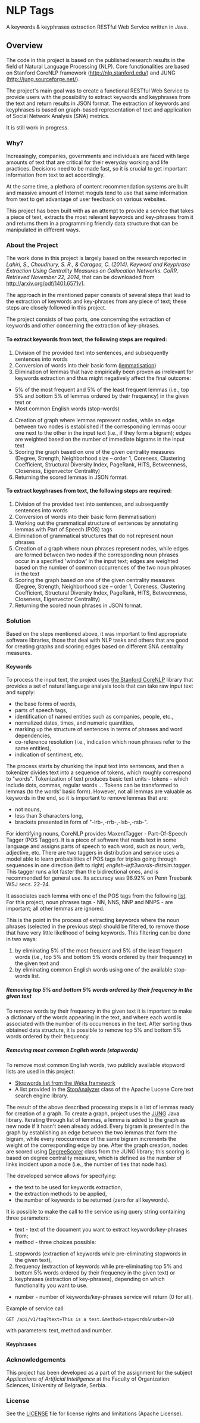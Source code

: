 # NLP Tags
A keywords & keyphrases extraction RESTful Web Service written in Java.
## Overview
The code in this project is based on the published research results in the field of Natural Language Processing (NLP). Core functionalities are based on Stanford CoreNLP framework (http://nlp.stanford.edu/) and JUNG (http://jung.sourceforge.net/).

The project's main goal was to create a functional RESTful Web Service to provide users with the possibility to extract keywords and keyphrases from the text and return results in JSON format. The extraction of keywords and keyphrases is based on graph-based representation of text and application of Social Network Analysis (SNA) metrics.

It is still work in progress.

### Why?
Increasingly, companies, governments and individuals are faced with large amounts of text that are critical for their everyday working and life practices. Decisions need to be made fast, so it is crucial to get important information from text to act accordingly. 

At the same time, a plethora of content recommendation systems are built and massive amount of Internet moguls tend to use 
that same information from text to get advantage of user feedback on various websites. 

This project has been built with as an attempt to provide a service that takes a piece of text, extracts the most relevant keywords and key-phrases from it and returns them in a programming friendly data structure that can be manipulated in different ways.

### About the Project
The work done in this project is largely based on the research reported in *Lahiri, S., Choudhury, S. R., & Caragea, C. (2014). Keyword and Keyphrase Extraction Using Centrality Measures on Collocation Networks. CoRR. Retrieved November 22, 2014*, that can be downloaded from http://arxiv.org/pdf/1401.6571v1.

The approach in the mentioned paper consists of several steps that lead to the extraction of keywords and key-phrases from any piece of text; these steps are closely followed in this project.

The project consists of two parts, one concerning the extraction of keywords and other concerning the extraction of key-phrases.

#### To extract keywords from text, the following steps are required:
1. Division of the provided text into sentences, and subsequently sentences into words
2. Conversion of words into their basic form ([lemmatisation](https://en.wikipedia.org/wiki/Lemmatisation))
3. Elimination of lemmas that have empirically been proven as irrelevant for keywords extraction and thus might negatively affect the final outcome:
  * 5% of the most frequent and 5% of the least frequent lemmas (i.e., top 5% and bottom 5% of lemmas ordered by their frequency) in the given text or
 * Most common English words (stop-words)
4. Creation of graph where lemmas represent nodes, while an edge between two nodes is established if the corresponding lemmas occur one next to the other in the input text (i.e., if they form a bigram); edges are weighted based on the number of immediate bigrams in the input text
5. Scoring the graph based on one of the given centrality measures (Degree, Strength, Neighborhood size – order 1, Coreness, Clustering Coefficient, Structural Diversity Index, PageRank, HITS, Betweenness, Closeness, Eigenvector Centrality)
6. Returning the scored lemmas in JSON format.

#### To extract keyphrases from text, the following steps are required:
1. Division of the provided text into sentences, and subsequently sentences into words
2. Conversion of words into their basic form (lemmatisation)
3. Working out the grammatical structure of sentences by annotating lemmas with Part of Speech (POS) tags
4. Elimination of grammatical structures that do not represent noun phrases
5. Creation of a graph where noun phrases represent nodes, while edges are formed between two nodes if the corresponding noun phrases occur in a specified 'window' in the input text; edges are weighted based on the number of common occurrences of the two noun phrases in the text
6. Scoring the graph based on one of the given centrality measures (Degree, Strength, Neighborhood size – order 1, Coreness, Clustering Coefficient, Structural Diversity Index, PageRank, HITS, Betweenness, Closeness, Eigenvector Centrality)
7. Returning the scored noun phrases in JSON format.

### Solution
Based on the steps mentioned above, it was important to find appropriate software libraries, those that deal with NLP tasks and others that are good for creating graphs and scoring edges based on different SNA centrality measures.

#### Keywords
To process the input text, the project uses [the Stanford CoreNLP](http://nlp.stanford.edu/software/corenlp.shtml#Usage) library that provides a set of natural language analysis tools that can take raw input text and supply:
- the base forms of words, 
- parts of speech tags,
- identification of named entities such as companies, people, etc., 
- normalized dates, times, and numeric quantities,  
- marking up the structure of sentences in terms of phrases and word dependencies, 
- co-reference resolution (i.e., indication which noun phrases refer to the same entities), 
- indication of sentiment, etc. 

The process starts by chunking the input text into sentences, and then a tokenizer divides text into a sequence of tokens, which roughly correspond to "words". 
Tokenization of text produces basic text units - tokens - which include dots, commas, regular words ... Tokens can be transformed to lemmas (to the words' basic form). However, not all lemmas are valuable as keywords in the end, so it is important to remove lemmas that are:
- not nouns,
- less than 3 characters long,
- brackets presented in form of "-lrb-,-rrb-,-lsb-,-rsb-".

For identifying nouns, CoreNLP provides MaxentTagger - Part-Of-Speech Tagger (POS Tagger). It is a piece of software that reads text in some language and assigns parts of speech to each word, such as noun, verb, adjective, etc. There are two taggers in distribution and service uses a model able to learn probabilities of POS tags for triples going through sequences in one direction (left to right) *english-left3words-distsim.tagger*. This tagger runs a lot faster than the bidirectional ones, and is recommended for general use. Its accuracy was 96.92% on Penn Treebank WSJ secs. 22-24.

It associates each lemma with one of the POS tags from the following [list](https://www.ling.upenn.edu/courses/Fall_2003/ling001/penn_treebank_pos.html). For this project, noun phrases tags -  NN, NNS, NNP and NNPS - are important; all other lemmas are ignored. 

This is the point in the process of extracting keywords where the noun phrases (selected in the previous step) should be filtered, to remove those that have very little likelihood of being keywords. This filtering can be done in two ways: 
1. by eliminating 5% of the most frequent and 5% of the least frequent words (i.e., top 5% and bottom 5% words ordered by their frequency) in the given text and
2. by eliminating common English words using one of the available stop-words list.

##### Removing top 5% and bottom 5% words ordered by their frequency in the given text
To remove words by their frequency in the given text it is important to make a dictionary of the words appearing in the text, and where each word is associated with the number of its occurrences in the text. After sorting thus obtained data structure, it is possible to remove top 5% and bottom 5% words ordered by their frequency.

##### Removing most common English words (stopwords)
To remove most common English words, two  publicly available stopword lists are used in this project:
- [Stopwords list from the Weka framework](http://programcreek.com/java-api-examples/index.php?example_code_path=weka-weka.core-Stopwords.java)
- A list provided in the [StopAnalyzer](https://lucene.apache.org/core/4_0_0/analyzers-common/org/apache/lucene/analysis/core/StopAnalyzer.html) class of the Apache Lucene Core text search engine library.

The result of the above described processing steps is a list of lemmas ready for creation of a graph. To create a graph, project uses the [JUNG](http://jung.sourceforge.net/) Java library.
Iterating through list of lemmas, a lemma is added to the graph as new node if it hasn't been already added. Every bigram is presented in the graph by establishing an edge between the two lemmas that form the bigram, while every reoccurrence of the same bigram increments the weight of the corresponding edge by one.
After the graph creation, nodes are scored using [DegreeScorer](http://jung.sourceforge.net/doc/api/edu/uci/ics/jung/algorithms/scoring/DegreeScorer.html) class from the JUNG library; this scoring is based on degree centrality measure, which is defined as the number of links incident upon a node (i.e., the number of ties that node has).

The developed service allows for specifying:
- the text to be used for keywords extraction,
- the extraction methods to be applied,
- the number of keywords to be returned (zero for all keywords).

It is possible to make the call to the service using query string containing three parameters:
- text - text of the document you want to extract keywords/key-phrases from;
- method - three choices possible: 
 1. stopwords (extraction of keywords while pre-eliminating stopwords in the given text), 
 2. frequency (extraction of keywords while pre-eliminating top 5% and bottom 5% words ordered by their frequency in the given  text) or
 3. keyphrases (extraction of key-phrases), depending on which functionality you want to use.
- number - number of keywords/key-phrases service will return (0 for all).

Example of service call:
```
GET /api/v1/tag?text=This is a test.&method=stopwords&number=10
```
with parameters: text, method and number.

#### Keyphrases

### Acknowledgements
This project has been developed as a part of the assignment for the subject *Applications of Artificial Intelligence* at the Faculty of Organization Sciences, University of Belgrade, Serbia.
### License
See the [LICENSE](LICENSE.md) file for license rights and limitations (Apache License).
